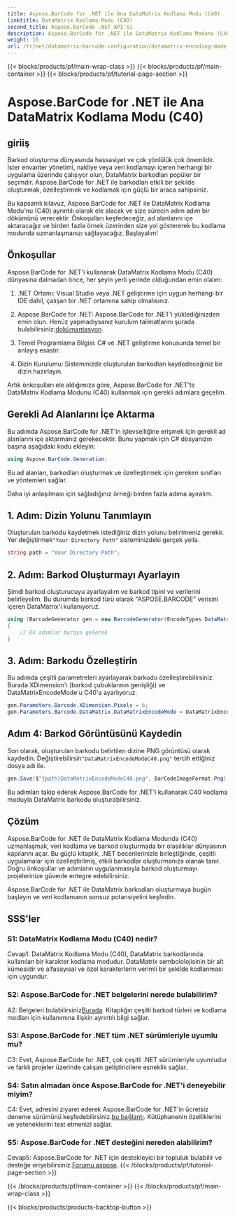```yaml
---
title: Aspose.BarCode for .NET ile Ana DataMatrix Kodlama Modu (C40)
linktitle: DataMatrix Kodlama Modu (C40)
second_title: Aspose.BarCode .NET API'si
description: Aspose.BarCode for .NET ile DataMatrix Kodlama Modunu (C40) öğrenin. Özel barkodları verimli bir şekilde oluşturun. Adım adım kılavuzu keşfedin.
weight: 16
url: /tr/net/datamatrix-barcode-configuration/datamatrix-encoding-mode-c40/
---
```


{{< blocks/products/pf/main-wrap-class >}}
{{< blocks/products/pf/main-container >}}
{{< blocks/products/pf/tutorial-page-section >}}

# Aspose.BarCode for .NET ile Ana DataMatrix Kodlama Modu (C40)

## giriiş

Barkod oluşturma dünyasında hassasiyet ve çok yönlülük çok önemlidir. İster envanter yönetimi, nakliye veya veri kodlamayı içeren herhangi bir uygulama üzerinde çalışıyor olun, DataMatrix barkodları popüler bir seçimdir. Aspose.BarCode for .NET ile barkodları etkili bir şekilde oluşturmak, özelleştirmek ve kodlamak için güçlü bir araca sahipsiniz.

Bu kapsamlı kılavuz, Aspose.BarCode for .NET ile DataMatrix Kodlama Modu'nu (C40) ayrıntılı olarak ele alacak ve size sürecin adım adım bir dökümünü verecektir. Önkoşulları keşfedeceğiz, ad alanlarını içe aktaracağız ve birden fazla örnek üzerinden size yol göstererek bu kodlama modunda uzmanlaşmanızı sağlayacağız. Başlayalım!

## Önkoşullar

Aspose.BarCode for .NET'i kullanarak DataMatrix Kodlama Modu (C40) dünyasına dalmadan önce, her şeyin yerli yerinde olduğundan emin olalım:

1. .NET Ortamı: Visual Studio veya .NET geliştirme için uygun herhangi bir IDE dahil, çalışan bir .NET ortamına sahip olmalısınız.

2.  Aspose.BarCode for .NET: Aspose.BarCode for .NET'i yüklediğinizden emin olun. Henüz yapmadıysanız kurulum talimatlarını şurada bulabilirsiniz:[dokümantasyon](https://reference.aspose.com/barcode/net/).

3. Temel Programlama Bilgisi: C# ve .NET geliştirme konusunda temel bir anlayış esastır.

4. Dizin Kurulumu: Sisteminizde oluşturulan barkodları kaydedeceğiniz bir dizin hazırlayın.

Artık önkoşulları ele aldığımıza göre, Aspose.BarCode for .NET'te DataMatrix Kodlama Modunu (C40) kullanmak için gerekli adımlara geçelim.

## Gerekli Ad Alanlarını İçe Aktarma

Bu adımda Aspose.BarCode for .NET'in işlevselliğine erişmek için gerekli ad alanlarını içe aktarmanız gerekecektir. Bunu yapmak için C# dosyanızın başına aşağıdaki kodu ekleyin:

```csharp
using Aspose.BarCode.Generation;
```

Bu ad alanları, barkodları oluşturmak ve özelleştirmek için gereken sınıfları ve yöntemleri sağlar.

Daha iyi anlaşılması için sağladığınız örneği birden fazla adıma ayıralım.

## 1. Adım: Dizin Yolunu Tanımlayın

 Oluşturulan barkodu kaydetmek istediğiniz dizin yolunu belirtmeniz gerekir. Yer değiştirmek`"Your Directory Path"` sisteminizdeki gerçek yolla.

```csharp
string path = "Your Directory Path";
```

## 2. Adım: Barkod Oluşturmayı Ayarlayın

Şimdi barkod oluşturucuyu ayarlayalım ve barkod tipini ve verilerini belirleyelim. Bu durumda barkod türü olarak "ASPOSE.BARCODE" verisini içeren DataMatrix'i kullanıyoruz.

```csharp
using (BarcodeGenerator gen = new BarcodeGenerator(EncodeTypes.DataMatrix, "ASPOSE.BARCODE"))
{
    // Ek adımlar buraya gelecek
}
```

## 3. Adım: Barkodu Özelleştirin

Bu adımda çeşitli parametreleri ayarlayarak barkodu özelleştirebilirsiniz. Burada XDimension'ı (barkod çubuklarının genişliği) ve DataMatrixEncodeMode'u C40'a ayarlıyoruz.

```csharp
gen.Parameters.Barcode.XDimension.Pixels = 6;
gen.Parameters.Barcode.DataMatrix.DataMatrixEncodeMode = DataMatrixEncodeMode.C40;
```

## Adım 4: Barkod Görüntüsünü Kaydedin

 Son olarak, oluşturulan barkodu belirtilen dizine PNG görüntüsü olarak kaydedin. Değiştirebilirsin`"DataMatrixEncodeModeC40.png"` tercih ettiğiniz dosya adı ile.

```csharp
gen.Save($"{path}DataMatrixEncodeModeC40.png", BarCodeImageFormat.Png);
```

Bu adımları takip ederek Aspose.BarCode for .NET'i kullanarak C40 kodlama moduyla DataMatrix barkodu oluşturabilirsiniz.

## Çözüm

Aspose.BarCode for .NET ile DataMatrix Kodlama Modunda (C40) uzmanlaşmak, veri kodlama ve barkod oluşturmada bir olasılıklar dünyasının kapılarını açar. Bu güçlü kitaplık, .NET becerilerinizle birleştiğinde, çeşitli uygulamalar için özelleştirilmiş, etkili barkodlar oluşturmanıza olanak tanır. Doğru önkoşullar ve adımların uygulanmasıyla barkod oluşturmayı projelerinize güvenle entegre edebilirsiniz.

Aspose.BarCode for .NET ile DataMatrix barkodları oluşturmaya bugün başlayın ve veri kodlamanın sonsuz potansiyelini keşfedin.

## SSS'ler

### S1: DataMatrix Kodlama Modu (C40) nedir?

Cevap1: DataMatrix Kodlama Modu (C40), DataMatrix barkodlarında kullanılan bir karakter kodlama modudur. DataMatrix sembololojisinin bir alt kümesidir ve alfasayısal ve özel karakterlerin verimli bir şekilde kodlanması için uygundur.

### S2: Aspose.BarCode for .NET belgelerini nerede bulabilirim?

 A2: Belgeleri bulabilirsiniz[Burada](https://reference.aspose.com/barcode/net/). Kitaplığın çeşitli barkod türleri ve kodlama modları için kullanımına ilişkin ayrıntılı bilgi sağlar.

### S3: Aspose.BarCode for .NET tüm .NET sürümleriyle uyumlu mu?

C3: Evet, Aspose.BarCode for .NET, çok çeşitli .NET sürümleriyle uyumludur ve farklı projeler üzerinde çalışan geliştiricilere esneklik sağlar.

### S4: Satın almadan önce Aspose.BarCode for .NET'i deneyebilir miyim?

 C4: Evet, adresini ziyaret ederek Aspose.BarCode for .NET'in ücretsiz deneme sürümünü keşfedebilirsiniz.[bu bağlantı](https://releases.aspose.com/). Kütüphanenin özelliklerini ve yeteneklerini test etmenizi sağlar.

### S5: Aspose.BarCode for .NET desteğini nereden alabilirim?

Cevap5: Aspose.BarCode for .NET için destekleyici bir topluluk bulabilir ve desteğe erişebilirsiniz.[Forumu aspose](https://forum.aspose.com/c/barcode/13).
{{< /blocks/products/pf/tutorial-page-section >}}

{{< /blocks/products/pf/main-container >}}
{{< /blocks/products/pf/main-wrap-class >}}

{{< blocks/products/products-backtop-button >}}
